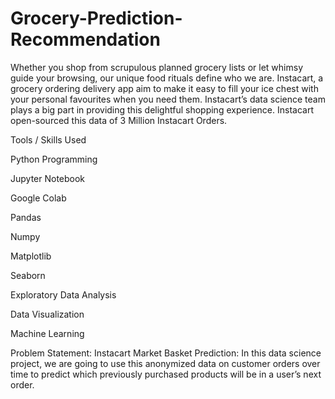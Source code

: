 # Grocery-Prediction-Recommendation
Whether you shop from scrupulous planned grocery lists or let whimsy guide your browsing, our unique food rituals define who we are. Instacart, a grocery ordering delivery app aim to make it easy to fill your ice chest with your personal favourites when you need them. Instacart’s data science team plays a big part in providing this delightful shopping experience. Instacart open-sourced this data of 3 Million Instacart Orders.

Tools / Skills Used

Python Programming

Jupyter Notebook

Google Colab

Pandas

Numpy

Matplotlib

Seaborn

Exploratory Data Analysis

Data Visualization

Machine Learning


Problem Statement: Instacart Market Basket Prediction:  In this data science project, we are going to use this anonymized data on customer orders over time to predict which previously purchased products will be in a user’s next order.

